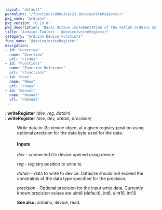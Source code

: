 ```yaml
---
layout: "default"
permalink: "/functions/@device/21_devicewriteRegister/"
pkg_name: "arduino"
pkg_version: "0.10.0"
pkg_description: "Basic Octave implementation of the matlab arduino extension,  allowing communication to a programmed arduino board to control its  hardware."
title: "Arduino Toolkit - @device/writeRegister"
category: "Arduino Device Functions"
func_name: "@device/writeRegister"
navigation:
- id: "overview"
  name: "Overview"
  url: "/index"
- id: "Functions"
  name: "Function Reference"
  url: "/functions"
- id: "news"
  name: "News"
  url: "/news"
- id: "manual"
  name: "Manual"
  url: "/manual"
---
```

<dl class="def">
<dt id="index-writeRegister"><span class="category">: </span><span><em></em> <strong>writeRegister</strong> <em>(<var>dev</var>, <var>reg</var>, <var>datain</var>)</em><a href='#index-writeRegister' class='copiable-anchor'></a></span></dt>
<dt id="index-writeRegister-1"><span class="category">: </span><span><em></em> <strong>writeRegister</strong> <em>(<var>dev</var>, <var>dev</var>, <var>datain</var>, <var>precision</var>)</em><a href='#index-writeRegister-1' class='copiable-anchor'></a></span></dt>
<dd><p>Write data to i2c device object at a given registry position
 using optional precision for the data byte used for the data.
</p>
<span id="Inputs"></span><h4 class="subsubheading">Inputs</h4>
<p><var>dev</var> - connected i2c device opened using device
</p>
<p><var>reg</var> - registry position to write to.
</p>
<p><var>datain</var> - data to write to device. Datasize should not exceed the constraints 
 of the data type specified for the precision.
</p>
<p><var>precision</var> - Optional precision for the input write data.
 Currently known precision values are uint8 (default), int8, uint16, int16
</p>

<p><strong>See also:</strong> arduino, device, read.
 </p></dd></dl>
